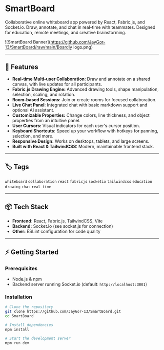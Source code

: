 # SmartBoard

Collaborative online whiteboard app powered by React, Fabric.js, and Socket.io. Draw, annotate, and chat in real-time with teammates. Designed for education, remote meetings, and creative brainstorming.

![SmartBoard Banner](https://github.com/JayGor-13/SmartBoard/raw/main/Boardly logo.png) <!-- Add banner if available -->

---

## 🚀 Features

- **Real-time Multi-user Collaboration:** Draw and annotate on a shared canvas, with live updates for all participants.
- **Fabric.js Drawing Engine:** Advanced drawing tools, shape manipulation, selection, scaling, and rotation.
- **Room-based Sessions:** Join or create rooms for focused collaboration.
- **Live Chat Panel:** Integrated chat with basic markdown support and optional AI assistant.
- **Customizable Properties:** Change colors, line thickness, and object properties from an intuitive panel.
- **User Cursors:** Visual indicators for each user's cursor position.
- **Keyboard Shortcuts:** Speed up your workflow with hotkeys for panning, selection, and more.
- **Responsive Design:** Works on desktops, tablets, and large screens.
- **Built with React & TailwindCSS:** Modern, maintainable frontend stack.

---

## 🏷️ Tags

`whiteboard` `collaboration` `react` `fabricjs` `socketio` `tailwindcss` `education` `drawing` `chat` `real-time`

---

## 📦 Tech Stack

- **Frontend:** React, Fabric.js, TailwindCSS, Vite
- **Backend:** Socket.io (see socket.js for connection)
- **Other:** ESLint configuration for code quality

---

## ⚡ Getting Started

### Prerequisites

- Node.js & npm
- Backend server running Socket.io (default: `http://localhost:3001`)

### Installation

```bash
# Clone the repository
git clone https://github.com/JayGor-13/SmartBoard.git
cd SmartBoard

# Install dependencies
npm install

# Start the development server
npm run dev
